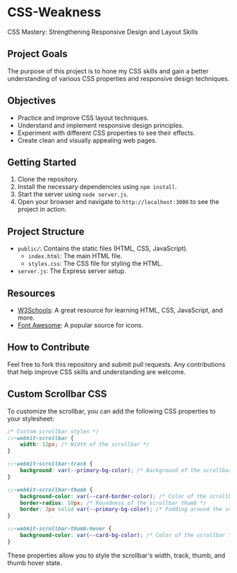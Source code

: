 # CSS-Weakness
CSS Mastery: Strengthening Responsive Design and Layout Skills

## Project Goals
The purpose of this project is to hone my CSS skills and gain a better understanding of various CSS properties and responsive design techniques.

## Objectives
- Practice and improve CSS layout techniques.
- Understand and implement responsive design principles.
- Experiment with different CSS properties to see their effects.
- Create clean and visually appealing web pages.

## Getting Started
1. Clone the repository.
2. Install the necessary dependencies using `npm install`.
3. Start the server using `node server.js`.
4. Open your browser and navigate to `http://localhost:3000` to see the project in action.

## Project Structure
- `public/`: Contains the static files (HTML, CSS, JavaScript).
  - `index.html`: The main HTML file.
  - `styles.css`: The CSS file for styling the HTML.
- `server.js`: The Express server setup.

## Resources
- [W3Schools](https://www.w3schools.com/): A great resource for learning HTML, CSS, JavaScript, and more.
- [Font Awesome](https://fontawesome.com/): A popular source for icons.

## How to Contribute
Feel free to fork this repository and submit pull requests. Any contributions that help improve CSS skills and understanding are welcome.

## Custom Scrollbar CSS
To customize the scrollbar, you can add the following CSS properties to your stylesheet:

```css
/* Custom scrollbar styles */
::-webkit-scrollbar {
    width: 12px; /* Width of the scrollbar */
}

::-webkit-scrollbar-track {
    background: var(--primary-bg-color); /* Background of the scrollbar track */
}

::-webkit-scrollbar-thumb {
    background-color: var(--card-border-color); /* Color of the scrollbar thumb */
    border-radius: 10px; /* Roundness of the scrollbar thumb */
    border: 3px solid var(--primary-bg-color); /* Padding around the scrollbar thumb */
}

::-webkit-scrollbar-thumb:hover {
    background-color: var(--card-bg-color); /* Color of the scrollbar thumb on hover */
}
```

These properties allow you to style the scrollbar's width, track, thumb, and thumb hover state.
